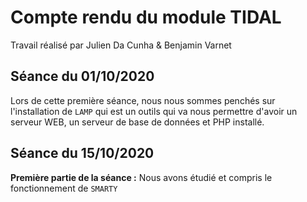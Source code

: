 # Compte rendu du module TIDAL
Travail réalisé par Julien Da Cunha & Benjamin Varnet <br/>

## Séance du 01/10/2020

Lors de cette première séance, nous nous sommes penchés sur l'installation de `LAMP` qui est un outils qui va nous permettre d'avoir un serveur WEB, un serveur de base de données et PHP installé. </br>

## Séance du 15/10/2020

**Première partie de la séance :** Nous avons étudié et compris le fonctionnement de `SMARTY` <br/>
